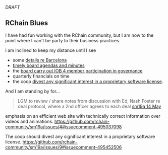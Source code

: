_DRAFT_

## RChain Blues

I have had fun working with the RChain community,
but I am now to the point where I can't be party to
their business practices.

I am inclined to keep my distance until I see
  - some [details re Barcelona](https://github.com/rchain-community/sm19a/issues/14#issuecomment-495039918)
  - [timely board agendas and minutes](https://github.com/rchain-community/sm19a/issues/11)
  - the [board carry out IOB 4 member participation in governance](https://github.com/rchain-community/sm19a/issues/3)
  - quarterly financials on time
  - the coop [divest any significant interest in a proprietary software license](https://github.com/rchain-community/sm19a/issues/9#issuecomment-495452506). 

And I am standing by for...

> LGM to review / share notes from discussion with Ed, Nash Foster re deal protocol,
> where a 2nd officer agrees to each deal
[sm19a 14 May](https://discordapp.com/channels/375365542359465989/393462637100400650/577997728672514068)

emphasis on an efficient web site with technically correct information over videos and animations.
https://github.com/rchain-community/sm19a/issues/4#issuecomment-495037098

The coop should divest any significant interest in a proprietary software license.
https://github.com/rchain-community/sm19a/issues/9#issuecomment-495452506
